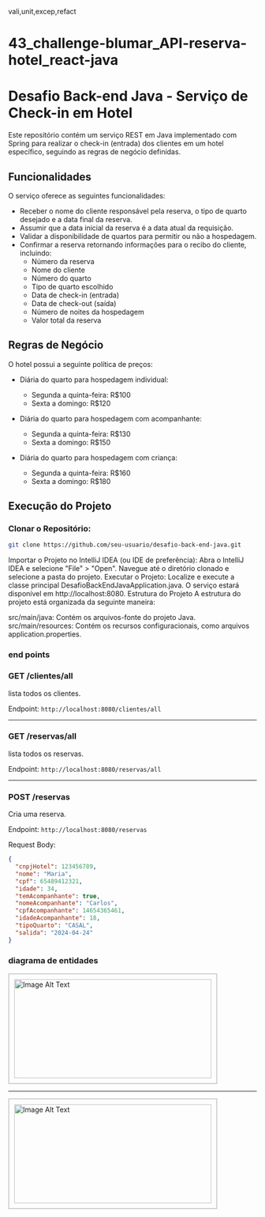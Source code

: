 vali,unit,excep,refact
# 43_challenge-blumar_API-reserva-hotel_react-java
# Desafio Back-end Java - Serviço de Check-in em Hotel

Este repositório contém um serviço REST em Java implementado com Spring para realizar o check-in (entrada) dos clientes em um hotel específico, seguindo as regras de negócio definidas.

## Funcionalidades

O serviço oferece as seguintes funcionalidades:

- Receber o nome do cliente responsável pela reserva, o tipo de quarto desejado e a data final da reserva.
- Assumir que a data inicial da reserva é a data atual da requisição.
- Validar a disponibilidade de quartos para permitir ou não a hospedagem.
- Confirmar a reserva retornando informações para o recibo do cliente, incluindo:
  - Número da reserva
  - Nome do cliente
  - Número do quarto
  - Tipo de quarto escolhido
  - Data de check-in (entrada)
  - Data de check-out (saída)
  - Número de noites da hospedagem
  - Valor total da reserva

## Regras de Negócio

O hotel possui a seguinte política de preços:

- Diária do quarto para hospedagem individual:
  - Segunda a quinta-feira: R$100
  - Sexta a domingo: R$120

- Diária do quarto para hospedagem com acompanhante:
  - Segunda a quinta-feira: R$130
  - Sexta a domingo: R$150

- Diária do quarto para hospedagem com criança:
  - Segunda a quinta-feira: R$160
  - Sexta a domingo: R$180

## Execução do Projeto

### Clonar o Repositório:

```bash
git clone https://github.com/seu-usuario/desafio-back-end-java.git
```
Importar o Projeto no IntelliJ IDEA (ou IDE de preferência):
Abra o IntelliJ IDEA e selecione "File" > "Open".
Navegue até o diretório clonado e selecione a pasta do projeto.
Executar o Projeto:
Localize e execute a classe principal DesafioBackEndJavaApplication.java.
O serviço estará disponível em http://localhost:8080.
Estrutura do Projeto
A estrutura do projeto está organizada da seguinte maneira:

src/main/java: Contém os arquivos-fonte do projeto Java.
src/main/resources: Contém os recursos configuracionais, como arquivos application.properties.


<h3>end points</h3>

### GET /clientes/all

lista todos os clientes.

Endpoint: `http://localhost:8080/clientes/all`

---

### GET /reservas/all

lista todos os reservas.

Endpoint: `http://localhost:8080/reservas/all`

---

### POST /reservas

Cria uma reserva.

Endpoint: `http://localhost:8080/reservas`

Request Body:

```json
{
  "cnpjHotel": 123456789,
  "nome": "Maria",
  "cpf": 65489412321,
  "idade": 34,
  "temAcompanhante": true,
  "nomeAcompanhante": "Carlos",
  "cpfAcompanhante": 14654365461,
  "idadeAcompanhante": 18,
  "tipoQuarto": "CASAL",
  "salida": "2024-04-24"
}


```
<h3>diagrama de entidades</h3>
<div style="border: 2px solid #ccc; padding: 10px; display: inline-block;">
  <img src="https://github.com/josevflores911/43_challenge-blumar_API-reserva-hotel_react-java/assets/59713685/9f9c53d3-2e2b-44e4-a8ac-aafde886e037" alt="Image Alt Text" width="400" height="200">
</div>
<hr></hr>

<div style="border: 2px solid #ccc; padding: 10px; display: inline-block;">
  <img src="https://github.com/josevflores911/43_challenge-blumar_API-reserva-hotel_react-java/assets/59713685/fdd3155c-9d2a-4787-aa35-64ea1f60ded3" alt="Image Alt Text" width="400" height="200">
</div>
